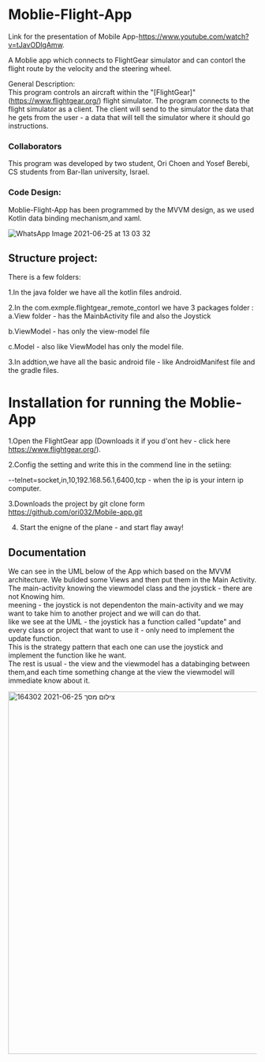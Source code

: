 # Moblie-Flight-App
Link for the presentation of Mobile App-https://www.youtube.com/watch?v=tJavODlgAmw.  


A Moblie app which connects to FlightGear simulator and can contorl the flight route by the velocity and the steering wheel.

General Description:  
This program controls an aircraft within the "[FlightGear]" (https://www.flightgear.org/) flight simulator. The program connects to the flight 
simulator as a client.
The client will send to the simulator the data that he gets from the user - a data that will tell the simulator where it should go instructions.

### Collaborators
This program was developed by two student, Ori Choen and Yosef Berebi, CS students from Bar-Ilan university, Israel.

### Code Design:
Moblie-Flight-App has been programmed by the MVVM design, as we used Kotlin data binding mechanism,and xaml.


![WhatsApp Image 2021-06-25 at 13 03 32](https://user-images.githubusercontent.com/71962627/123433935-a2708c00-d5d4-11eb-8223-33be2f0a36ed.jpeg)


## Structure project:  

There is a few folders:

1.In the java folder we have all the kotlin files android.

2.In the com.exmple.flightgear_remote_contorl we have 3 packages folder :  
a.View folder - has the MainbActivity file and also the Joystick  

b.ViewModel - has only the view-model file  

c.Model - also like ViewModel has only the model file.  

3.In addtion,we have all the basic android file - like AndroidManifest file and the gradle files.  

# Installation for running the Moblie-App
1.Open the FlightGear app (Downloads it if you d'ont hev - click here https://www.flightgear.org/).

2.Config the setting and write this in the commend line in the setiing:

--telnet=socket,in,10,192.168.56.1,6400,tcp - when the ip is your intern ip computer.  

3.Downloads the project by git clone form https://github.com/ori032/Mobile-app.git

4. Start the enigne of the plane - and start flay away!
## Documentation
We can see in the UML below of the App which based on the MVVM architecture.
We bulided some Views and then put them in the Main Activity.  
The main-activity knowing the viewmodel class and the joystick - there are not Knowing him.  
meening - the joystick is not dependenton the main-activity and we may want to take him to another project and we will can do that.   
like we see at the UML -  the joystick has a function called "update" and every class or project that want to use it - only need to implement the update function.  
This is the strategy pattern that each one can use the joystick and implement the function like he want.  
The rest is usual - the view and the viewmodel has a databinging between them,and each time something change at the view the viewmodel will immediate know about it.  

<img width="734" alt="צילום מסך 2021-06-25 164302" src="https://user-images.githubusercontent.com/71962627/123433793-7f45dc80-d5d4-11eb-8064-4a107278b673.png">



